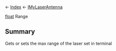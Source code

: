 ← [Index](Api-Index) ← [IMyLaserAntenna](Sandbox.ModAPI.Ingame.IMyLaserAntenna)

[float](System.Single) Range

## Summary

Gets or sets the max range of the laser set in terminal


